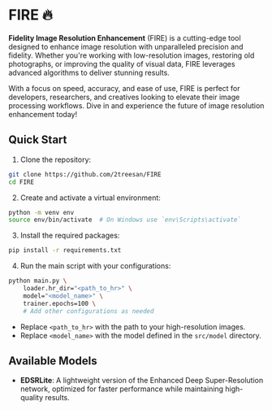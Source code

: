 # FIRE 🔥

**Fidelity Image Resolution Enhancement** (FIRE) is a cutting-edge tool designed to enhance image resolution with unparalleled precision and fidelity. Whether you're working with low-resolution images, restoring old photographs, or improving the quality of visual data, FIRE leverages advanced algorithms to deliver stunning results.

With a focus on speed, accuracy, and ease of use, FIRE is perfect for developers, researchers, and creatives looking to elevate their image processing workflows. Dive in and experience the future of image resolution enhancement today!

## Quick Start

1. Clone the repository:

```bash
git clone https://github.com/2treesan/FIRE
cd FIRE
```

2. Create and activate a virtual environment:

```bash
python -m venv env
source env/bin/activate  # On Windows use `env\Scripts\activate`
```

3. Install the required packages:

```bash
pip install -r requirements.txt
```

4. Run the main script with your configurations:

```bash
python main.py \
    loader.hr_dir="<path_to_hr>" \
    model="<model_name>" \
    trainer.epochs=100 \
    # Add other configurations as needed
```

- Replace `<path_to_hr>` with the path to your high-resolution images.
- Replace `<model_name>` with the model defined in the `src/model` directory.

## Available Models

- **EDSRLite**: A lightweight version of the Enhanced Deep Super-Resolution network, optimized for faster performance while maintaining high-quality results.
